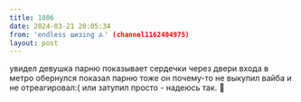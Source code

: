 ```yaml
---
title: 1806
date: 2024-03-21 20:05:34
from: 'endless шизing ⍼' (channel1162404975)
layout: post
---
```


увидел девушка парню показывает сердечки через двери входа в метро
обернулся показал парню тоже
он почему-то не выкупил вайба и не отреагировал:( или затупил просто - надеюсь так.
🫶
